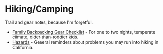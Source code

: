 # Hiking/Camping
Trail and gear notes, because I'm forgetful.

- [Family Backpacking Gear Checklist](https://github.com/brockzilla/hiking-camping/blob/master/backpacking-gear-checklist.md) - For one to two nights, temperate climate, older-than-toddler kids.
- [Hazards](https://github.com/brockzilla/hiking-camping/blob/master/backpacking-hazards.md) - General reminders about problems you may run into hiking in California.

